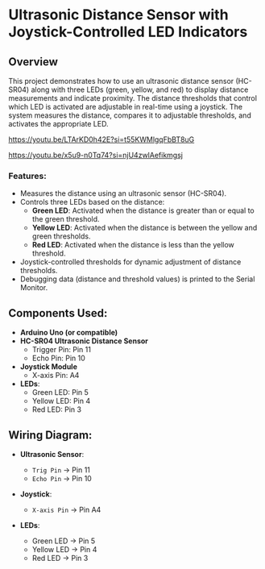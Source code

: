 # Ultrasonic Distance Sensor with Joystick-Controlled LED Indicators

## Overview

This project demonstrates how to use an ultrasonic distance sensor (HC-SR04) along with three LEDs (green, yellow, and red) to display distance measurements and indicate proximity. The distance thresholds that control which LED is activated are adjustable in real-time using a joystick. The system measures the distance, compares it to adjustable thresholds, and activates the appropriate LED.

https://youtu.be/LTArKD0h42E?si=t55KWMlgqFbBT8uG

https://youtu.be/x5u9-n0Tq74?si=njU4zwlAefikmgsj

### Features:
- Measures the distance using an ultrasonic sensor (HC-SR04).
- Controls three LEDs based on the distance:
  - **Green LED**: Activated when the distance is greater than or equal to the green threshold.
  - **Yellow LED**: Activated when the distance is between the yellow and green thresholds.
  - **Red LED**: Activated when the distance is less than the yellow threshold.
- Joystick-controlled thresholds for dynamic adjustment of distance thresholds.
- Debugging data (distance and threshold values) is printed to the Serial Monitor.

## Components Used:
- **Arduino Uno (or compatible)**
- **HC-SR04 Ultrasonic Distance Sensor**
  - Trigger Pin: Pin 11
  - Echo Pin: Pin 10
- **Joystick Module**
  - X-axis Pin: A4
- **LEDs**:
  - Green LED: Pin 5
  - Yellow LED: Pin 4
  - Red LED: Pin 3

## Wiring Diagram:

- **Ultrasonic Sensor**:
  - `Trig Pin` → Pin 11
  - `Echo Pin` → Pin 10

- **Joystick**:
  - `X-axis Pin` → Pin A4

- **LEDs**:
  - Green LED → Pin 5
  - Yellow LED → Pin 4
  - Red LED → Pin 3


